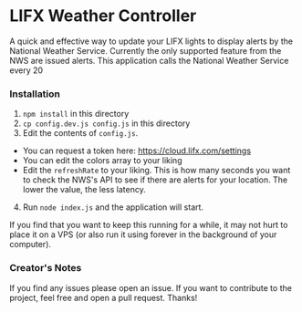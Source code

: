 # LIFX Weather Controller
A quick and effective way to update your LIFX lights to display alerts by the
National Weather Service. Currently the only supported feature from the NWS are
issued alerts. This application calls the National Weather Service every 20

### Installation
1. `npm install` in this directory
2. `cp config.dev.js config.js` in this directory
3. Edit the contents of `config.js`.
  * You can request a token here: https://cloud.lifx.com/settings
  * You can edit the colors array to your liking
  * Edit the `refreshRate` to your liking. This is how many seconds you want
  to check the NWS's API to see if there are alerts for your location. The lower
  the value, the less latency.
4. Run `node index.js` and the application will start.

If you find that you want to keep this running for a while, it may not hurt to
place it on a VPS (or also run it using forever in the background of your
computer).


### Creator's Notes
If you find any issues please open an issue. If you want to contribute to the
project, feel free and open a pull request. Thanks!
